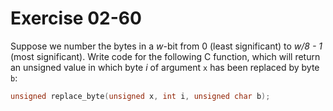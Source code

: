 # Exercise 02-60

Suppose we number the bytes in a *w*-bit from 0 (least significant) to *w/8 - 1* (most significant).
Write code for the following C function, which will return an unsigned value in which byte *i*
of argument `x` has been replaced by byte `b`:

```c
unsigned replace_byte(unsigned x, int i, unsigned char b);
```
